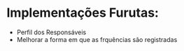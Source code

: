 # Implementações Furutas:

- Perfil dos Responsáveis
- Melhorar a forma em que as frquências são registradas
